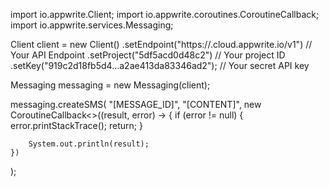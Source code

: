 import io.appwrite.Client;
import io.appwrite.coroutines.CoroutineCallback;
import io.appwrite.services.Messaging;

Client client = new Client()
    .setEndpoint("https://<REGION>.cloud.appwrite.io/v1") // Your API Endpoint
    .setProject("5df5acd0d48c2") // Your project ID
    .setKey("919c2d18fb5d4...a2ae413da83346ad2"); // Your secret API key

Messaging messaging = new Messaging(client);

messaging.createSMS(
    "[MESSAGE_ID]",
    "[CONTENT]",
    new CoroutineCallback<>((result, error) -> {
        if (error != null) {
            error.printStackTrace();
            return;
        }

        System.out.println(result);
    })
);
